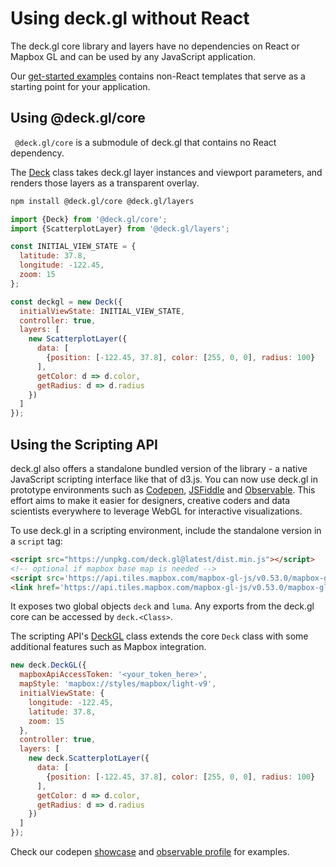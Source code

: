 # Using deck.gl without React

The deck.gl core library and layers have no dependencies on React or Mapbox GL and can be used by any JavaScript application.

Our [get-started examples](https://github.com/uber/deck.gl/tree/master/examples/get-started) contains non-React templates that serve as a starting point for your application.


## Using @deck.gl/core

` @deck.gl/core` is a submodule of deck.gl that contains no React dependency.

The [Deck](/docs/api-reference/deck.md) class takes deck.gl layer instances and viewport parameters, and renders those layers as a transparent overlay.

```bash
npm install @deck.gl/core @deck.gl/layers
```

```js
import {Deck} from '@deck.gl/core';
import {ScatterplotLayer} from '@deck.gl/layers';

const INITIAL_VIEW_STATE = {
  latitude: 37.8,
  longitude: -122.45,
  zoom: 15
};

const deckgl = new Deck({
  initialViewState: INITIAL_VIEW_STATE,
  controller: true,
  layers: [
    new ScatterplotLayer({
      data: [
        {position: [-122.45, 37.8], color: [255, 0, 0], radius: 100}
      ],
      getColor: d => d.color,
      getRadius: d => d.radius
    })
  ]
});
```

## Using the Scripting API

deck.gl also offers a standalone bundled version of the library - a native JavaScript scripting interface like that of d3.js. You can now use deck.gl in prototype environments such as [Codepen](https://codepen.io), [JSFiddle](https://jsfiddle.net) and [Observable](https://observablehq.com). This effort aims to make it easier for designers, creative coders and data scientists everywhere to leverage WebGL for interactive visualizations.

To use deck.gl in a scripting environment, include the standalone version in a `script` tag:

```html
<script src="https://unpkg.com/deck.gl@latest/dist.min.js"></script>
<!-- optional if mapbox base map is needed -->
<script src='https://api.tiles.mapbox.com/mapbox-gl-js/v0.53.0/mapbox-gl.js'></script>
<link href='https://api.tiles.mapbox.com/mapbox-gl-js/v0.53.0/mapbox-gl.css' rel='stylesheet' />
```

It exposes two global objects `deck` and `luma`. Any exports from the deck.gl core can be accessed by `deck.<Class>`.

The scripting API's [DeckGL](/docs/api-reference/standalone/deckgl.md) class extends the core `Deck` class with some additional features such as Mapbox integration.

```js
new deck.DeckGL({
  mapboxApiAccessToken: '<your_token_here>',
  mapStyle: 'mapbox://styles/mapbox/light-v9',
  initialViewState: {
    longitude: -122.45,
    latitude: 37.8,
    zoom: 15
  },
  controller: true,
  layers: [
    new deck.ScatterplotLayer({
      data: [
        {position: [-122.45, 37.8], color: [255, 0, 0], radius: 100}
      ],
      getColor: d => d.color,
      getRadius: d => d.radius
    })
  ]
});
```

Check our codepen [showcase](https://codepen.io/vis-gl) and [observable profile](https://beta.observablehq.com/@pessimistress) for examples.
